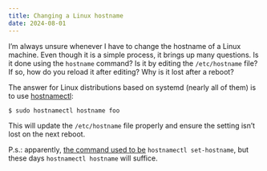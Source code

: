 ```yaml
---
title: Changing a Linux hostname
date: 2024-08-01
---
```


I’m always unsure whenever I have to change the hostname of a Linux machine. Even though it is a simple process, it brings up many questions. Is it done using the `hostname` command? Is it by editing the `/etc/hostname` file? If so, how do you reload it after editing? Why is it lost after a reboot?

The answer for Linux distributions based on systemd (nearly all of them) is to use [hostnamectl][hostnamectl]:

    $ sudo hostnamectl hostname foo

This will update the `/etc/hostname` file properly and ensure the setting isn’t lost on the next reboot.

P.s.: apparently, [the command used to be][rh-guide] `hostnamectl set-hostname`, but these days `hostnamectl hostname` will suffice.

[hostnamectl]: https://www.freedesktop.org/software/systemd/man/latest/hostnamectl.html
[rh-guide]: https://www.redhat.com/sysadmin/configure-hostname-linux
